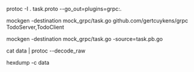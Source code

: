 protoc -I . task.proto --go_out=plugins=grpc:.

mockgen -destination mock_grpc/task.go github.com/gertcuykens/grpc TodoServer,TodoClient

mockgen -destination mock_grpc/task.go -source=task.pb.go

cat data | protoc --decode_raw

hexdump -c data
